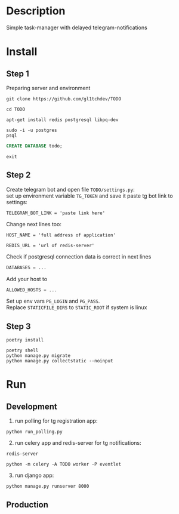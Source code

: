 # Description
Simple task-manager with delayed telegram-notifications
# Install
## Step 1
Preparing server and environment
```shell
git clone https://github.com/gl1tchdev/TODO
```
```shell
cd TODO
```
```shell
apt-get install redis postgresql libpq-dev
```
```shell
sudo -i -u postgres
psql
```
```sql
CREATE DATABASE todo;
```
```shell
exit
```
## Step 2
Create telegram bot and open file ```TODO/settings.py```:<br>
set up environment variable ```TG_TOKEN``` and save it
paste tg bot link to settings:
```
TELEGRAM_BOT_LINK = 'paste link here'
```
Change next lines too:<br>
```
HOST_NAME = 'full address of application'
```
```
REDIS_URL = 'url of redis-server'
```
Check if postgresql connection data is correct in next lines
```python
DATABASES = ...
```
Add your host to
```python
ALLOWED_HOSTS = ...
```
Set up env vars ```PG_LOGIN``` and ```PG_PASS```.<br>
Replace ```STATICFILE_DIRS``` to ```STATIC_ROOT``` if system is linux
## Step 3
```shell
poetry install
```
```shell
poetry shell
python manage.py migrate
python manage.py collectstatic --noinput
```
# Run
## Development
1. run polling for tg registration app: 
```shell
python run_polling.py
```
2. run celery app and redis-server for tg notifications: 
```shell
redis-server
```
```shell
python -m celery -A TODO worker -P eventlet
```
3. run django app:
```shell
python manage.py runserver 8000
```
## Production
